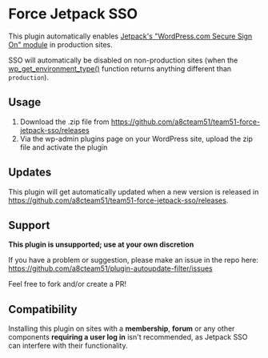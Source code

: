 # Force Jetpack SSO

This plugin automatically enables [Jetpack's "WordPress.com Secure Sign On" module](https://jetpack.com/support/sso/) in production sites.

SSO will automatically be disabled on non-production sites (when the [wp_get_environment_type()](https://developer.wordpress.org/reference/functions/wp_get_environment_type/) function returns anything different than `production`).

## Usage

1. Download the .zip file from https://github.com/a8cteam51/team51-force-jetpack-sso/releases
2. Via the wp-admin plugins page on your WordPress site, upload the zip file and activate the plugin

## Updates

This plugin will get automatically updated when a new version is released in https://github.com/a8cteam51/team51-force-jetpack-sso/releases.

## Support

**This plugin is unsupported; use at your own discretion**

If you have a problem or suggestion, please make an issue in the repo here: https://github.com/a8cteam51/plugin-autoupdate-filter/issues

Feel free to fork and/or create a PR!

## Compatibility

Installing this plugin on sites with a **membership**, **forum** or any other components **requiring a user log in** isn't recommended, as Jetpack SSO can interfere with their functionality.
